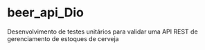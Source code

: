 # beer_api_Dio
Desenvolvimento de testes unitários para validar uma API REST de gerenciamento de estoques de cerveja
